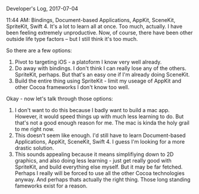 Developer's Log, 2017-07-04

11:44 AM: Bindings, Document-based Applications, AppKit, SceneKit, SpriteKit, Swift 4. It's a lot to learn all at once. Too much, actually. I have been feeling extremely unproductive. Now, of course, there have been other outside life type factors – but I still think it's too much.

So there are a few options:

1. Pivot to targeting iOS - a platoform I know very well already.
2. Do away with bindings. I don't think I can really lose any of the others. SpriteKit, perhaps. But that's an easy one if I'm already doing SceneKit.
3. Build the entire thing using SpriteKit - limit my useage of AppKit and other Cocoa frameworks I don't know too well.

Okay - now let's talk through those options:

1. I don't want to do this because I badly want to build a mac app. However, it would speed things up with much less learning to do. But that's not a good enough reason for me. The mac is kinda the holy grail to me right now.
2. This doesn't seem like enough. I'd still have to learn Document-based Applications, AppKit, SceneKit, Swift 4. I guess I'm looking for a more drastic solution.
3. This sounds appealing because it means simplifiying down to 2D graphics, and also doing less learning - just get really good with SpriteKit, and build everything else myself. But it may be far fetched. Perhaps I really will be forced to use all the other Cocoa technologies anyway. And perhaps thats actually the right thing. Those long standing fameworks exist for a reason.
